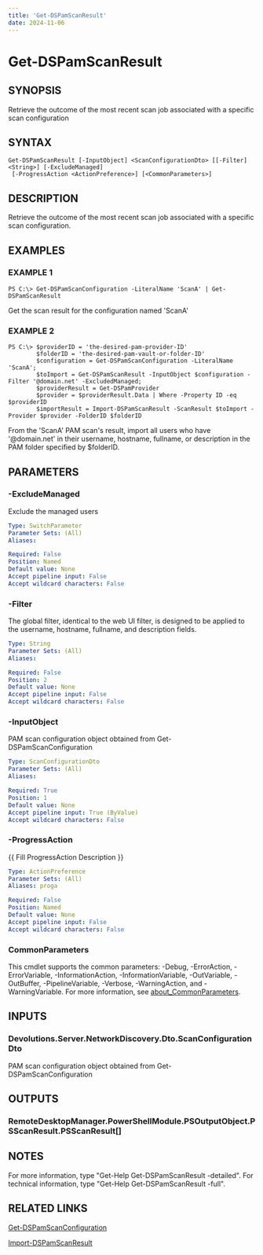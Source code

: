 ```yaml
---
title: 'Get-DSPamScanResult'
date: 2024-11-06
---
```



# Get-DSPamScanResult

## SYNOPSIS
Retrieve the outcome of the most recent scan job associated with a specific scan configuration

## SYNTAX

```
Get-DSPamScanResult [-InputObject] <ScanConfigurationDto> [[-Filter] <String>] [-ExcludeManaged]
 [-ProgressAction <ActionPreference>] [<CommonParameters>]
```

## DESCRIPTION
Retrieve the outcome of the most recent scan job associated with a specific scan configuration.

## EXAMPLES

### EXAMPLE 1
```
PS C:\> Get-DSPamScanConfiguration -LiteralName 'ScanA' | Get-DSPamScanResult
```

Get the scan result for the configuration named 'ScanA'

### EXAMPLE 2
```
PS C:\> $providerID = 'the-desired-pam-provider-ID'
        $folderID = 'the-desired-pam-vault-or-folder-ID'
        $configuration = Get-DSPamScanConfiguration -LiteralName 'ScanA';
        $toImport = Get-DSPamScanResult -InputObject $configuration -Filter '@domain.net' -ExcludedManaged;
        $providerResult = Get-DSPamProvider
        $provider = $providerResult.Data | Where -Property ID -eq $providerID
        $importResult = Import-DSPamScanResult -ScanResult $toImport -Provider $provider -FolderID $folderID
```

From the 'ScanA' PAM scan's result, import all users who have '@domain.net' in their username, hostname, fullname, or description in the PAM folder specified by $folderID.

## PARAMETERS

### -ExcludeManaged
Exclude the managed users

```yaml
Type: SwitchParameter
Parameter Sets: (All)
Aliases:

Required: False
Position: Named
Default value: None
Accept pipeline input: False
Accept wildcard characters: False
```

### -Filter
The global filter, identical to the web UI filter, is designed to be applied to the username, hostname, fullname, and description fields.

```yaml
Type: String
Parameter Sets: (All)
Aliases:

Required: False
Position: 2
Default value: None
Accept pipeline input: False
Accept wildcard characters: False
```

### -InputObject
PAM scan configuration object obtained from Get-DSPamScanConfiguration

```yaml
Type: ScanConfigurationDto
Parameter Sets: (All)
Aliases:

Required: True
Position: 1
Default value: None
Accept pipeline input: True (ByValue)
Accept wildcard characters: False
```

### -ProgressAction
{{ Fill ProgressAction Description }}

```yaml
Type: ActionPreference
Parameter Sets: (All)
Aliases: proga

Required: False
Position: Named
Default value: None
Accept pipeline input: False
Accept wildcard characters: False
```

### CommonParameters
This cmdlet supports the common parameters: -Debug, -ErrorAction, -ErrorVariable, -InformationAction, -InformationVariable, -OutVariable, -OutBuffer, -PipelineVariable, -Verbose, -WarningAction, and -WarningVariable. For more information, see [about_CommonParameters](http://go.microsoft.com/fwlink/?LinkID=113216).

## INPUTS

### Devolutions.Server.NetworkDiscovery.Dto.ScanConfigurationDto
PAM scan configuration object obtained from Get-DSPamScanConfiguration

## OUTPUTS

### RemoteDesktopManager.PowerShellModule.PSOutputObject.PSScanResult.PSScanResult[]
## NOTES
For more information, type "Get-Help Get-DSPamScanResult -detailed".
For technical information, type "Get-Help Get-DSPamScanResult -full".

## RELATED LINKS

[Get-DSPamScanConfiguration](http://127.0.0.1:1111/docs/Get-DSPamScanConfiguration/)

[Import-DSPamScanResult](http://127.0.0.1:1111/docs/Import-DSPamScanResult/)

